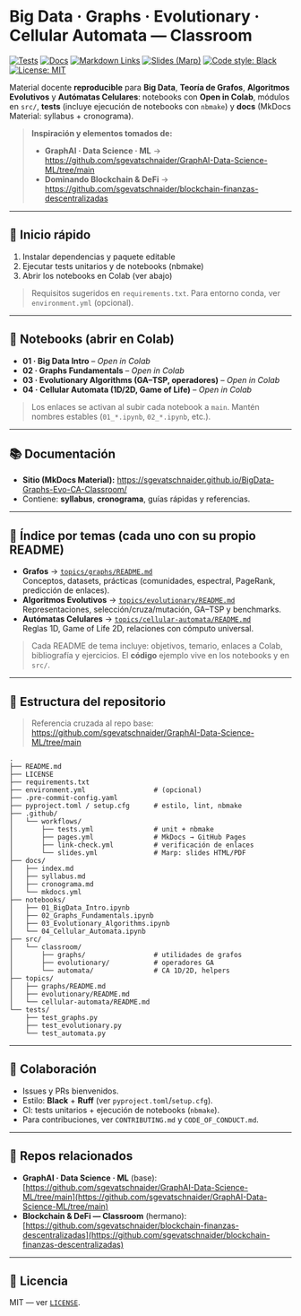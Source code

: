 # Big Data · Graphs · Evolutionary · Cellular Automata — Classroom

[![Tests](https://github.com/sgevatschnaider/BigData-Graphs-Evo-CA-Classroom/actions/workflows/tests.yml/badge.svg)](https://github.com/sgevatschnaider/BigData-Graphs-Evo-CA-Classroom/actions/workflows/tests.yml)
[![Docs](https://github.com/sgevatschnaider/BigData-Graphs-Evo-CA-Classroom/actions/workflows/pages.yml/badge.svg)](https://sgevatschnaider.github.io/BigData-Graphs-Evo-CA-Classroom/)
[![Markdown Links](https://github.com/sgevatschnaider/BigData-Graphs-Evo-CA-Classroom/actions/workflows/link-check.yml/badge.svg)](https://github.com/sgevatschnaider/BigData-Graphs-Evo-CA-Classroom/actions/workflows/link-check.yml)
[![Slides (Marp)](https://github.com/sgevatschnaider/BigData-Graphs-Evo-CA-Classroom/actions/workflows/slides.yml/badge.svg)](https://github.com/sgevatschnaider/BigData-Graphs-Evo-CA-Classroom/actions/workflows/slides.yml)
[![Code style: Black](https://img.shields.io/badge/code%20style-black-000000.svg)](https://github.com/psf/black)
[![License: MIT](https://img.shields.io/badge/License-MIT-yellow.svg)](LICENSE)

Material docente **reproducible** para **Big Data**, **Teoría de Grafos**, **Algoritmos Evolutivos** y **Autómatas Celulares**: notebooks con **Open in Colab**, módulos en `src/`, **tests** (incluye ejecución de notebooks con `nbmake`) y **docs** (MkDocs Material: syllabus + cronograma).

> **Inspiración y elementos tomados de:**
> - **GraphAI · Data Science · ML** → https://github.com/sgevatschnaider/GraphAI-Data-Science-ML/tree/main  
> - **Dominando Blockchain & DeFi** → https://github.com/sgevatschnaider/blockchain-finanzas-descentralizadas

---

## 🚀 Inicio rápido

1) Instalar dependencias y paquete editable  
2) Ejecutar tests unitarios y de notebooks (nbmake)  
3) Abrir los notebooks en Colab (ver abajo)

> Requisitos sugeridos en `requirements.txt`. Para entorno conda, ver `environment.yml` (opcional).

---

## 📓 Notebooks (abrir en Colab)

- **01 · Big Data Intro** – _Open in Colab_  
- **02 · Graphs Fundamentals** – _Open in Colab_  
- **03 · Evolutionary Algorithms (GA–TSP, operadores)** – _Open in Colab_  
- **04 · Cellular Automata (1D/2D, Game of Life)** – _Open in Colab_

> Los enlaces se activan al subir cada notebook a `main`. Mantén nombres estables (`01_*.ipynb`, `02_*.ipynb`, etc.).

---

## 📚 Documentación

- **Sitio (MkDocs Material):** https://sgevatschnaider.github.io/BigData-Graphs-Evo-CA-Classroom/  
- Contiene: **syllabus**, **cronograma**, guías rápidas y referencias.

---

## 🧭 Índice por temas (cada uno con su propio README)

- **Grafos** → [`topics/graphs/README.md`](topics/graphs/README.md)  
  Conceptos, datasets, prácticas (comunidades, espectral, PageRank, predicción de enlaces).  
- **Algoritmos Evolutivos** → [`topics/evolutionary/README.md`](topics/evolutionary/README.md)  
  Representaciones, selección/cruza/mutación, GA–TSP y benchmarks.  
- **Autómatas Celulares** → [`topics/cellular-automata/README.md`](topics/cellular-automata/README.md)  
  Reglas 1D, Game of Life 2D, relaciones con cómputo universal.

> Cada README de tema incluye: objetivos, temario, enlaces a Colab, bibliografía y ejercicios. El **código** ejemplo vive en los notebooks y en `src/`.

---

## 🔧 Estructura del repositorio

> Referencia cruzada al repo base:  
> https://github.com/sgevatschnaider/GraphAI-Data-Science-ML/tree/main

```text
.
├── README.md
├── LICENSE
├── requirements.txt
├── environment.yml                 # (opcional)
├── .pre-commit-config.yaml
├── pyproject.toml / setup.cfg      # estilo, lint, nbmake
├── .github/
│   └── workflows/
│       ├── tests.yml               # unit + nbmake
│       ├── pages.yml               # MkDocs → GitHub Pages
│       ├── link-check.yml          # verificación de enlaces
│       └── slides.yml              # Marp: slides HTML/PDF
├── docs/
│   ├── index.md
│   ├── syllabus.md
│   ├── cronograma.md
│   └── mkdocs.yml
├── notebooks/
│   ├── 01_BigData_Intro.ipynb
│   ├── 02_Graphs_Fundamentals.ipynb
│   ├── 03_Evolutionary_Algorithms.ipynb
│   └── 04_Cellular_Automata.ipynb
├── src/
│   └── classroom/
│       ├── graphs/                 # utilidades de grafos
│       ├── evolutionary/           # operadores GA
│       └── automata/               # CA 1D/2D, helpers
├── topics/
│   ├── graphs/README.md
│   ├── evolutionary/README.md
│   └── cellular-automata/README.md
└── tests/
    ├── test_graphs.py
    ├── test_evolutionary.py
    └── test_automata.py
````

---

## 🤝 Colaboración

* Issues y PRs bienvenidos.
* Estilo: **Black** + **Ruff** (ver `pyproject.toml`/`setup.cfg`).
* CI: tests unitarios + ejecución de notebooks (`nbmake`).
* Para contribuciones, ver `CONTRIBUTING.md` y `CODE_OF_CONDUCT.md`.

---

## 🔗 Repos relacionados

* **GraphAI · Data Science · ML** (base):
  [https://github.com/sgevatschnaider/GraphAI-Data-Science-ML/tree/main](https://github.com/sgevatschnaider/GraphAI-Data-Science-ML/tree/main)
* **Blockchain & DeFi — Classroom** (hermano):
  [https://github.com/sgevatschnaider/blockchain-finanzas-descentralizadas](https://github.com/sgevatschnaider/blockchain-finanzas-descentralizadas)

---

## 📄 Licencia

MIT — ver [`LICENSE`](LICENSE).



